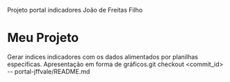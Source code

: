 Projeto portal indicadores João de Freitas Filho
# Meu Projeto
 Gerar indices indicadores com os dados alimentados por planilhas especificas. Apresentação em forma de gráficos.git checkout <commit_id> -- portal-jffvale/README.md
